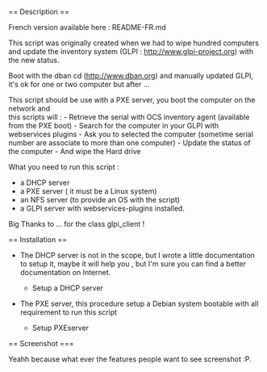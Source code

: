 == Description ==

French version available here : README-FR.md

This script was originally created when we had to wipe hundred computers and 
update the inventory system (GLPI : http://www.glpi-project.org) with the new status. 

Boot with the  dban cd (http://www.dban.org) and manually updated GLPI, it's ok for 
one or two computer but after ... 

This script should be use with a PXE server, you boot the computer on the network and   
this scripts will :
	- Retrieve the serial with OCS inventory agent (available from the PXE boot)
	- Search for the computer in your GLPI with webservices plugins
	- Ask you to selected the computer (sometime serial number are associate to more than one computer)
	- Update the status of the computer
	- And wipe the Hard drive 

What you need to run this script :
- a DHCP server
- a PXE server  ( it must be a Linux system)
- an NFS server (to provide an OS with the script)
- a GLPI server with webservices-plugins installed.

Big Thanks to ... for the class glpi_client !

== Installation ==

- The DHCP server is not in the scope, but I wrote a little documentation to setup it, maybe it will
 help you , but I'm sure you can find a better documentation on Internet.
	- Setup a DHCP server

- The PXE server, this procedure setup a Debian system bootable with all requirement to run this 
script
	- Setup PXEserver


== Screenshot ===

Yeahh because what ever the features people want to see screenshot :P.



